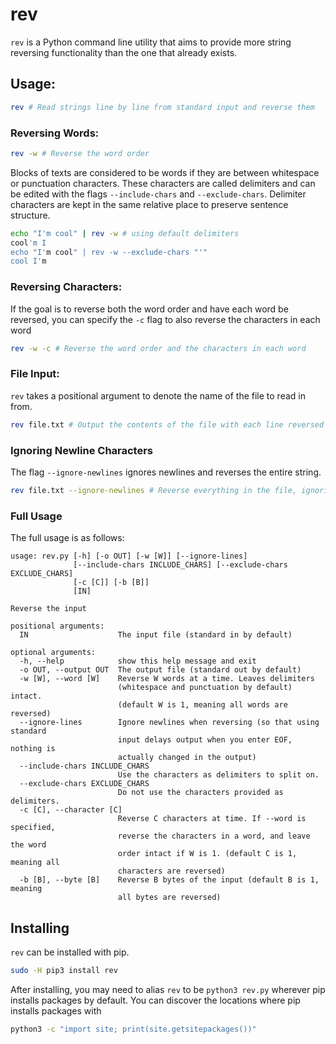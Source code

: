 # rev
```rev``` is a Python command line utility that aims to provide more string reversing functionality than the one that already exists.

## Usage:
```sh
rev # Read strings line by line from standard input and reverse them
```

### Reversing Words:
```sh
rev -w # Reverse the word order
```
Blocks of texts are considered to be words if they are between whitespace or punctuation characters. These characters are called delimiters and can be edited with the flags ```--include-chars``` and ```--exclude-chars```. Delimiter characters are kept in the same relative place to preserve sentence structure.
```sh
echo "I'm cool" | rev -w # using default delimiters
cool'm I
echo "I'm cool" | rev -w --exclude-chars "'"
cool I'm
```

### Reversing Characters:
If the goal is to reverse both the word order and have each word be reversed, you can specify the ```-c``` flag to also reverse the characters in each word
```sh
rev -w -c # Reverse the word order and the characters in each word
```

### File Input:
```rev``` takes a positional argument to denote the name of the file to read in from.
```sh
rev file.txt # Output the contents of the file with each line reversed
```

### Ignoring Newline Characters
The flag ```--ignore-newlines``` ignores newlines and reverses the entire string.
```sh
rev file.txt --ignore-newlines # Reverse everything in the file, ignoring newlines
```

### Full Usage
The full usage is as follows:
```
usage: rev.py [-h] [-o OUT] [-w [W]] [--ignore-lines]
              [--include-chars INCLUDE_CHARS] [--exclude-chars EXCLUDE_CHARS]
              [-c [C]] [-b [B]]
              [IN]

Reverse the input

positional arguments:
  IN                    The input file (standard in by default)

optional arguments:
  -h, --help            show this help message and exit
  -o OUT, --output OUT  The output file (standard out by default)
  -w [W], --word [W]    Reverse W words at a time. Leaves delimiters
                        (whitespace and punctuation by default) intact.
                        (default W is 1, meaning all words are reversed)
  --ignore-lines        Ignore newlines when reversing (so that using standard
                        input delays output when you enter EOF, nothing is
                        actually changed in the output)
  --include-chars INCLUDE_CHARS
                        Use the characters as delimiters to split on.
  --exclude-chars EXCLUDE_CHARS
                        Do not use the characters provided as delimiters.
  -c [C], --character [C]
                        Reverse C characters at time. If --word is specified,
                        reverse the characters in a word, and leave the word
                        order intact if W is 1. (default C is 1, meaning all
                        characters are reversed)
  -b [B], --byte [B]    Reverse B bytes of the input (default B is 1, meaning
                        all bytes are reversed)
```

## Installing
```rev``` can be installed with pip.
```sh
sudo -H pip3 install rev
```
After installing, you may need to alias ```rev``` to be ```python3 rev.py``` wherever pip installs packages by default. You can discover the locations where pip installs packages with
```sh
python3 -c "import site; print(site.getsitepackages())"
```
